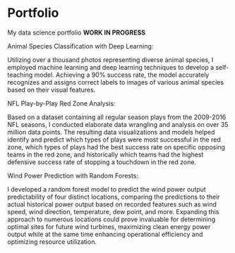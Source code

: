 # Portfolio
My data science portfolio
**WORK IN PROGRESS**

Animal Species Classification with Deep Learning:

Utilizing over a thousand photos representing diverse animal species, I employed machine learning and deep learning techniques to develop a self-teaching model. Achieving a 90% success rate, the model accurately recognizes and assigns correct labels to images of various animal species based on their visual features.


NFL Play-by-Play Red Zone Analysis:

Based on a dataset containing all regular season plays from the 2009-2016 NFL seasons, I conducted elaborate data wrangling and analysis on over 35 million data points. The resulting data visualizations and models helped identify and predict which types of plays were most successful in the red zone, which types of plays had the best success rate on specific opposing teams in the red zone, and historically which teams had the highest defensive success rate of stopping a touchdown in the red zone.


Wind Power Prediction with Random Forests:

I developed a random forest model to predict the wind power output predictability of four distinct locations, comparing the predictions to their actual historical power output based on recorded features such as wind speed, wind direction, temperature, dew point, and more. Expanding this approach to numerous locations could prove invaluable for determining optimal sites for future wind turbines, maximizing clean energy power output while at the same time enhancing operational efficiency and optimizing resource utilization.
